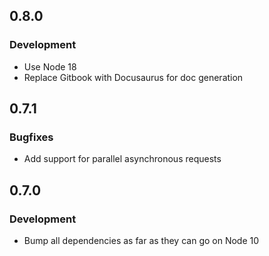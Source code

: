 ## 0.8.0

### Development

* Use Node 18
* Replace Gitbook with Docusaurus for doc generation

## 0.7.1

### Bugfixes

* Add support for parallel asynchronous requests

## 0.7.0

### Development

* Bump all dependencies as far as they can go on Node 10
